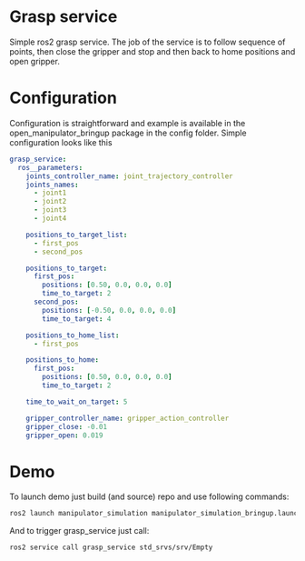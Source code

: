 # Grasp service
Simple ros2 grasp service. The job of the service is to follow sequence of points, then close the gripper and stop and then back to home positions and open gripper.


# Configuration
Configuration is straightforward and example is available in the open_manipulator_bringup package in the config folder. Simple configuration looks like this

```yaml
grasp_service:
  ros__parameters:
    joints_controller_name: joint_trajectory_controller
    joints_names:
      - joint1
      - joint2
      - joint3
      - joint4

    positions_to_target_list:
      - first_pos
      - second_pos

    positions_to_target:
      first_pos:
        positions: [0.50, 0.0, 0.0, 0.0]
        time_to_target: 2
      second_pos:
        positions: [-0.50, 0.0, 0.0, 0.0]
        time_to_target: 4

    positions_to_home_list:
      - first_pos

    positions_to_home:
      first_pos:
        positions: [0.50, 0.0, 0.0, 0.0]
        time_to_target: 2

    time_to_wait_on_target: 5

    gripper_controller_name: gripper_action_controller
    gripper_close: -0.01
    gripper_open: 0.019
```

# Demo
To launch demo just build (and source) repo and use following commands:

```bash
ros2 launch manipulator_simulation manipulator_simulation_bringup.launch.py
```
And to trigger grasp_service just call:

```bash
ros2 service call grasp_service std_srvs/srv/Empty
```
